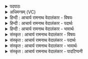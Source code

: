 <details><summary>पदपाठः</summary>

इह꣢। त्वा꣣। गो꣡प꣢꣯रीणसम्। गो। प꣣रीणसम्। महे꣣। म꣣न्दन्तु। रा꣡ध꣢꣯से। स꣡रः꣢꣯। गौ꣣रः꣢। य꣡था꣢꣯। पि꣢ब। ७३३।
</details>

<details><summary>अधिमन्त्रम् (VC)</summary>

- इन्द्रः
- त्रिशोकः काण्वः
- गायत्री
- षड्जः
</details>

<details><summary>हिन्दी : आचार्य रामनाथ वेदालंकार - विषयः</summary>

अगले मन्त्र में पुनः अन्तरात्मा को उद्बोधन है।
</details>

<details><summary>हिन्दी : आचार्य रामनाथ वेदालंकार - पदार्थः</summary>

पदार्थान्वयभाषाः -  हे मेरे अन्तरात्मन् ! (इह) इस शरीर में (गोपरीणसम्) मन, बुद्धि, प्राण, इन्द्रियाँ आदि बहुत सी गौएँ जिसके पास हैं, ऐसे (त्वा) तुझे, हमारी उद्बोधक वाणियाँ (महे राधसे) महान् ऐश्वर्य के लिए (मन्दन्तु) उत्साहित करें। (गौरः) गौर मृग प्यास से व्याकुल होकर (यथा) जैसे उत्कण्ठा के साथ (सरः) जल को पीता है, वैसे ही तू (सरः) वेदवाणी के रस, ज्ञान-रस, कर्म-रस और ब्रह्मानन्द के रस को (पिब) पी ॥३॥ इस मन्त्र में श्लिष्टोपमालङ्कार है ॥३॥
</details>

<details><summary>हिन्दी : आचार्य रामनाथ वेदालंकार - भावार्थः</summary>

भावार्थभाषाः -  मनुष्य अपने अन्तरात्मा को उद्बोधन देकर अपनी महत्वाकांक्षा के अनुरूप सब लौकिक और दिव्य सम्पदाओं को प्राप्त कर सकते हैं ॥३॥
</details>

<details><summary>संस्कृत : आचार्य रामनाथ वेदालंकार - विषयः</summary>

अथ पुनरप्यन्तरात्मानमुद्बोधयति।
</details>

<details><summary>संस्कृत : आचार्य रामनाथ वेदालंकार - पदार्थः</summary>

पदार्थान्वयभाषाः -  हे मदीय अन्तरात्मन् ! (इह) अस्मिन् देहे (गोपरीणसम्) गावः मनोबुद्धिप्राणेन्द्रियादिरूपाः परीणसा बह्वयो यस्य तादृशम्। [परीणसा इति बहुनाम। निघं० ३।१।] (त्वा) त्वाम्, अस्मदीया उद्बोधनवाचः (महे राधसे) महते ऐश्वर्याय, (महदैश्वर्यं) प्राप्तुमित्यर्थः (मन्दन्तु) उत्साहयन्तु। [मदि स्तुतिमोदमदस्वप्नकान्तिगतिषु भ्वादिः परस्मैपदं छान्दसम्।] (गौरः) गौरमृगः, पिपासाक्रान्तो (यथा) यद्वत् उत्कण्ठया (सरः) उदकं पिबति, तथैव त्वम् (सरः२) वेदवाग्रसं ज्ञानरसं कर्मरसं ब्रह्मानन्दरसं च (पिब) आस्वादय। [सरः इति वाङ्नाम उदकनाम च। निघं० १।११।, १।१२] ॥३॥ अत्र श्लिष्टोपमालङ्कारः ॥३॥
</details>

<details><summary>संस्कृत : आचार्य रामनाथ वेदालंकार - भावार्थः</summary>

भावार्थभाषाः -  मनुष्यैरात्मानमुद्बोध्य स्वमहत्त्वाकाङ्क्षानुरूपं सर्वा लौकिक्यो दिव्याश्च सम्पदः प्राप्तुं शक्यन्ते ॥३॥
</details>

<details><summary>संस्कृत : आचार्य रामनाथ वेदालंकार - पादटिप्पनी</summary>

टिप्पणी:   १. ऋ० ८।४५।२४, अथ० २०।२२।३, उभयत्र ‘गोप॑रीणसा’ इति पाठः। २. ‘सरन्ति जानन्ति येन तत् सरो ज्ञानम्’ इति य० २।२० भाष्ये, ‘सरो वेदादिशास्त्रविज्ञानम्’ इति च य० ९।२७ भाष्ये द०।
</details>